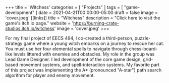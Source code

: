 +++
title = 'Witchess'
categories = [ "Projects" ]
tags = [ "game-development" ]
date = 2021-04-21T00:00:00-05:00
draft = false
image = 'cover.jpeg'
[[links]]
title = "Witchess"
description = "Click here to visit the game's itch.io page."
website = 'https://burning-crate-studios.itch.io/witchess'
image = 'cover.jpeg'
+++

For my final project of EECS 494, I co-created a third-person, puzzle-strategy game where a young witch embarks on a journey to rescue her cat. You must use her four elemental spells to navigate through chess-board-like levels littered with enemies and obstacles. My role in the group was Lead Game Designer. I led development of the core game design, grid-based movement systems, and spell-interaction systems. My favorite part of this project was implementing the A* (pronounced "A-star") path search algorithm for player and enemy movement.